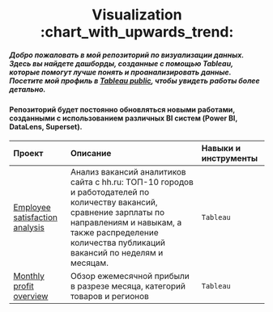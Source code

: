 <h1 align="center">Visualization :chart_with_upwards_trend:</h1> 

##### Добро пожаловать в мой репозиторий по визуализации данных. Здесь вы найдете дашборды, созданные с помощью Tableau, которые помогут лучше понять и проанализировать данные. Посетите мой профиль в [Tableau public](https://public.tableau.com/app/profile/hristina.gaizetdinova), чтобы увидеть работы более детально.
#### Репозиторий будет постоянно обновляться новыми работами, созданными с использованием различных BI систем (Power BI, DataLens, Superset). 


| Проект | Описание | Навыки и инструменты | 
| :---------------------- | :---------------------- | :---------------------- |
| [Employee satisfaction analysis](https://github.com/ChristinaVG/visualization/blob/main/Dashbord_vacancy.png) | Анализ вакансий аналитиков сайта с hh.ru: ТОП-10 городов и работодателей по количеству вакансий, сравнение зарплаты по направлениям и навыкам, а также распределение количества публикаций вакансий по неделям и месяцам. | `Tableau` |
| [Monthly profit overview](https://github.com/ChristinaVG/visualization/blob/main/Monthly%20Profit%20Overview.png) | Обзор ежемесячной прибыли в разрезе месяца, категорий товаров и регионов | `Tableau` |
